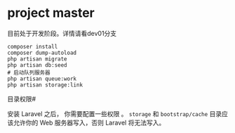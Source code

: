 # project master

目前处于开发阶段。详情请看dev01分支

```shell
composer install
composer dump-autoload	
php artisan migrate
php artisan db:seed
# 启动队列服务器
php artisan queue:work 
php artisan storage:link
```

目录权限#

安装 Laravel 之后， 你需要配置一些权限 。 `storage` 和 `bootstrap/cache` 目录应该允许你的 Web 服务器写入，否则 Laravel 将无法写入。